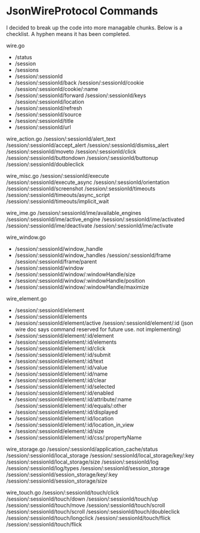 # JsonWireProtocol Commands

I decided to break up the code into more managable chunks.  Below is a checklist.  A hyphen means
it has been completed.

wire.go
- /status
- /session
- /sessions
- /session/:sessionId
- /session/:sessionId/back
/session/:sessionId/cookie
/session/:sessionId/cookie/:name
- /session/:sessionId/forward
/session/:sessionId/keys
/session/:sessionId/location
- /session/:sessionId/refresh
- /session/:sessionId/source
- /session/:sessionId/title
- /session/:sessionId/url

wire_action.go
/session/:sessionId/alert_text
/session/:sessionId/accept_alert
/session/:sessionId/dismiss_alert
/session/:sessionId/moveto
/session/:sessionId/click
/session/:sessionId/buttondown
/session/:sessionId/buttonup
/session/:sessionId/doubleclick

wire_misc.go
/session/:sessionId/execute
/session/:sessionId/execute_async
/session/:sessionId/orientation
/session/:sessionId/screenshot
/session/:sessionId/timeouts
/session/:sessionId/timeouts/async_script
/session/:sessionId/timeouts/implicit_wait

wire_ime.go
/session/:sessionId/ime/available_engines
/session/:sessionId/ime/active_engine
/session/:sessionId/ime/activated
/session/:sessionId/ime/deactivate
/session/:sessionId/ime/activate

wire_window.go
- /session/:sessionId/window_handle
- /session/:sessionId/window_handles
/session/:sessionId/frame
/session/:sessionId/frame/parent
- /session/:sessionId/window
- /session/:sessionId/window/:windowHandle/size
- /session/:sessionId/window/:windowHandle/position
- /session/:sessionId/window/:windowHandle/maximize

wire_element.go
- /session/:sessionId/element
- /session/:sessionId/elements
- /session/:sessionId/element/active
/session/:sessionId/element/:id     (json wire doc says command reserved for future use.  not implementing)
- /session/:sessionId/element/:id/element
- /session/:sessionId/element/:id/elements
- /session/:sessionId/element/:id/click
- /session/:sessionId/element/:id/submit
- /session/:sessionId/element/:id/text
- /session/:sessionId/element/:id/value
- /session/:sessionId/element/:id/name
- /session/:sessionId/element/:id/clear
- /session/:sessionId/element/:id/selected
- /session/:sessionId/element/:id/enabled
- /session/:sessionId/element/:id/attribute/:name
/session/:sessionId/element/:id/equals/:other
- /session/:sessionId/element/:id/displayed
- /session/:sessionId/element/:id/location
- /session/:sessionId/element/:id/location_in_view
- /session/:sessionId/element/:id/size
- /session/:sessionId/element/:id/css/:propertyName


wire_storage.go
/session/:sessionId/application_cache/status
/session/:sessionId/local_storage
/session/:sessionId/local_storage/key/:key
/session/:sessionId/local_storage/size
/session/:sessionId/log
/session/:sessionId/log/types
/session/:sessionId/session_storage
/session/:sessionId/session_storage/key/:key
/session/:sessionId/session_storage/size

wire_touch.go
/session/:sessionId/touch/click
/session/:sessionId/touch/down
/session/:sessionId/touch/up
/session/:sessionId/touch/move
/session/:sessionId/touch/scroll
/session/:sessionId/touch/scroll
/session/:sessionId/touch/doubleclick
/session/:sessionId/touch/longclick
/session/:sessionId/touch/flick
/session/:sessionId/touch/flick





